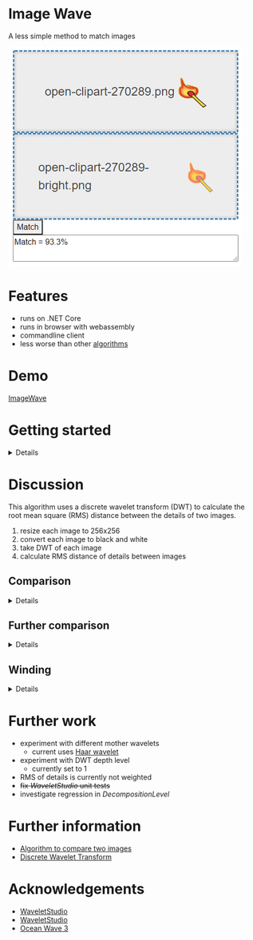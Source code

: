 # Image Wave

A less simple method to match images

![](Images/screen-web-ui.png)

# Features

* runs on .NET Core
* runs in browser with webassembly
* commandline client
* less worse than other [algorithms](https://github.com/TrevorDArcyEvans/ImageMatch)

# Demo
[ImageWave](https://trevordarcyevans.github.io/ImageWave/)

# Getting started

<details>

```bash
git clone https://github.com/TrevorDArcyEvans/ImageWave.git
cd ImageWave/
dotnet restore
dotnet build
```

## Web UI
```bash
cd cd ImageWave.UI.Web/
dotnet restore
dotnet build
dotnet run
```
open [ImageWave](http://localhost:5010)

</details>

# Discussion
This algorithm uses a discrete wavelet transform (DWT) to calculate the root mean square (RMS)
distance between the details of two images.
1. resize each image to 256x256
2. convert each image to black and white
3. take DWT of each image
4. calculate RMS distance of details between images

## Comparison

<details>

There are several reference images from a previous
project [(ImageWave)](https://github.com/TrevorDArcyEvans/ImageMatch):

<details>
  <summary>Baseline</summary>

![](Images/open-clipart-270289.png)

</details>

<details>
  <summary>Baseline + brightness & contrast changed</summary>

![](Images/open-clipart-270289-bright.png)

</details>

<details>
  <summary>Baseline + resized 80%</summary>

![](Images/open-clipart-270289-resize.png)

</details>

<details>
  <summary>Baseline + rotated slightly</summary>

![](Images/open-clipart-270289-rot.png)

</details>

<details>
  <summary>Baseline + rotated more</summary>

![](Images/open-clipart-270289-rot-more.png)

</details>

| Image                 | ImageMatch | ImageWave |
|-----------------------|------------|-----------|
| brightness & contrast | 78%        | 93%       |
| resized               | 95%        | 92%       |
| rotated slightly      | 90%        | 89%       |
| rotated more          | 54%        | 88%       |

As should be obvious, _ImageWave_ performs significantly better than the naiive algorithm in _ImageMatch_, especially
when the other image has been rotated.

</details>

## Further comparison

<details>

<details>
  <summary>Baseline</summary>

![](Images/open-clipart-120655-400x349-resize.png)

</details>

<details>
  <summary>Baseline + rotated</summary>

![](Images/open-clipart-120655-400x349-rot-resize.png)

</details>

<details>
  <summary>Baseline + rotated 90</summary>

![](Images/open-clipart-120655-400x349-rot-90-resize.png)

</details>

| Image      | ImageMatch | ImageWave |
|------------|------------|-----------|
| rotated    | 46%        | 93%       |
| rotated-90 | 28%        | 93%       |

</details>

## Winding

<details>

Normally, pixel data is read in row by row.  Once the end of the row is reached, we then
go to the start of the next row and start at the beginning.

![](Images/signal-base-normal.png)

In pathalogically rotated cases eg rotated 90 degrees, the input signal to the DWT will contain a
sharp step.  This results in many higher frequency components which can degrade image matching.

![](Images/signal-90-normal.png)

To lessen the effects, 'winding' of the input signal was implemented.  At the end of each row
of the image, instead of going back to the **start** of the next row, pixels are read from the
**end** of the next row **backwards** to the start of the next row.

![](Images/signal-base-winding.png)

![](Images/signal-90-winding.png)

### Results

<details>

<details>
  <summary>Baseline</summary>

![](Images/block.png)

</details>

<details>
  <summary>Baseline + rotated</summary>

![](Images/block-90.png)

</details>

Comparison:
* before winding = 93.5%
* after  winding = 95.6%

</details>

</details>

# Further work
* experiment with different mother wavelets
  * current uses [Haar wavelet](https://en.wikipedia.org/wiki/Haar_wavelet)
* experiment with DWT depth level
  * currently set to 1
* RMS of details is currently not weighted
* ~~fix _WaveletStudio_ unit tests~~
* investigate regression in _DecompositionLevel_

# Further information

* [Algorithm to compare two images](https://stackoverflow.com/questions/23931/algorithm-to-compare-two-images)
* [Discrete Wavelet Transform](https://en.wikipedia.org/wiki/Discrete_wavelet_transform)

# Acknowledgements

* [WaveletStudio](https://github.com/DragonLi/waveletstudio)
* [WaveletStudio](https://github.com/walteram/waveletstudio)
* [Ocean Wave 3](https://openclipart.org/detail/120655/ocean-wave-3)

